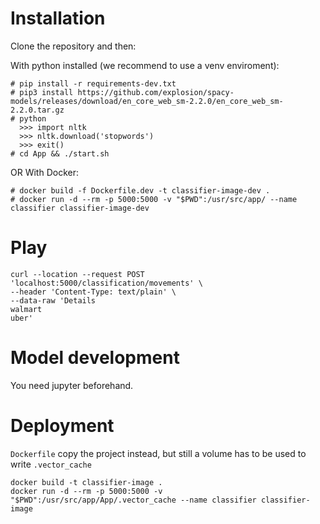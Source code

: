 # Installation

Clone the repository and then:

With python installed (we recommend to use a venv enviroment):
```
# pip install -r requirements-dev.txt
# pip3 install https://github.com/explosion/spacy-models/releases/download/en_core_web_sm-2.2.0/en_core_web_sm-2.2.0.tar.gz
# python  
  >>> import nltk
  >>> nltk.download('stopwords')
  >>> exit()
# cd App && ./start.sh 
```

OR With Docker:
```
# docker build -f Dockerfile.dev -t classifier-image-dev .
# docker run -d --rm -p 5000:5000 -v "$PWD":/usr/src/app/ --name classifier classifier-image-dev
```

# Play
```
curl --location --request POST 'localhost:5000/classification/movements' \
--header 'Content-Type: text/plain' \
--data-raw 'Details
walmart
uber'
```

# Model development

You need jupyter beforehand.

# Deployment

`Dockerfile` copy the project instead, but still a volume has to be used to write `.vector_cache`
```
docker build -t classifier-image .
docker run -d --rm -p 5000:5000 -v "$PWD":/usr/src/app/App/.vector_cache --name classifier classifier-image
```

